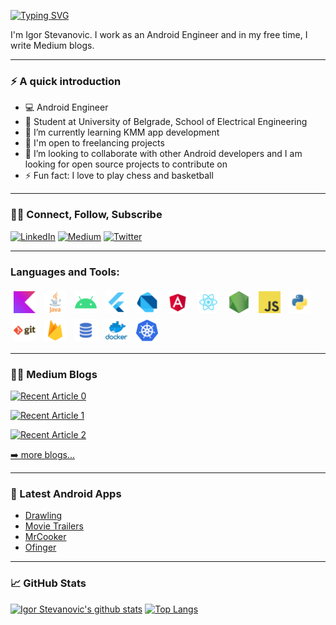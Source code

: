 [![Typing SVG](https://readme-typing-svg.herokuapp.com?font=Fira+Code&pause=1000&color=FFFFFF&width=400&lines=Hi+there!+I+am+Igor+%F0%9F%91%8B%F0%9F%8F%BB)](https://git.io/typing-svg)
 
<!-- <img src="https://komarev.com/ghpvc/?username=Giga99&label=Views&color=blue&style=plastic" alt="Giga99" /> -->
 
I'm Igor Stevanovic. I work as an Android Engineer and in my free time, I write Medium blogs.
 
---

### ⚡️ A quick introduction
- 💻 Android Engineer
- 🏫 Student at University of Belgrade, School of Electrical Engineering
- 🌱 I’m currently learning KMM app development
- 💼 I'm open to freelancing projects
- 👯 I’m looking to collaborate with other Android developers and I am looking for open source projects to contribute on
- ⚡ Fun fact: I love to play chess and basketball

---

### 🤝🏻 Connect, Follow, Subscribe

[![LinkedIn](https://img.shields.io/badge/LinkedIn-0077B5?style=for-the-badge&logo=linkedin&logoColor=white)](https://www.linkedin.com/in/igor-stevanovic/)
[![Medium](https://img.shields.io/badge/Medium-333333?style=for-the-badge&logo=medium&logoColor=white)](https://medium.com/@igorstevanovic99)
[![Twitter](https://img.shields.io/badge/Twitter-1DA1F2?style=for-the-badge&logo=twitter&logoColor=white)](https://twitter.com/igor_s1999)

---

### Languages and Tools:

<p float="left">
<img style="padding:5px;" align="center" alt="Kotlin" width="35px" src="https://raw.githubusercontent.com/github/explore/80688e429a7d4ef2fca1e82350fe8e3517d3494d/topics/kotlin/kotlin.png" />
<img style="padding:5px;" align="center" alt="Java" width="35px" src="https://raw.githubusercontent.com/github/explore/80688e429a7d4ef2fca1e82350fe8e3517d3494d/topics/java/java.png" />
<img style="padding:5px;" align="center" alt="Android" width="35px"  src="https://raw.githubusercontent.com/github/explore/80688e429a7d4ef2fca1e82350fe8e3517d3494d/topics/android/android.png" />
<img style="padding:5px;" align="center" alt="Flutter" width="35px"  src="https://raw.githubusercontent.com/github/explore/80688e429a7d4ef2fca1e82350fe8e3517d3494d/topics/flutter/flutter.png" />
<img style="padding:5px;" align="center" alt="Dart" width="35px" src="https://raw.githubusercontent.com/github/explore/80688e429a7d4ef2fca1e82350fe8e3517d3494d/topics/dart/dart.png">
<img style="padding:5px;" align="center" alt="Angular" width="35px"  src="https://raw.githubusercontent.com/github/explore/80688e429a7d4ef2fca1e82350fe8e3517d3494d/topics/angular/angular.png" />
<img style="padding:5px;" align="center" alt="React" width="35px"  src="https://raw.githubusercontent.com/github/explore/80688e429a7d4ef2fca1e82350fe8e3517d3494d/topics/react/react.png" />
<img style="padding:5px;" align="center" alt="NodeJS" width="35px"  src="https://raw.githubusercontent.com/github/explore/80688e429a7d4ef2fca1e82350fe8e3517d3494d/topics/nodejs/nodejs.png" />
<img style="padding:5px;" align="center" alt="JavaScript" width="35px" src="https://raw.githubusercontent.com/github/explore/80688e429a7d4ef2fca1e82350fe8e3517d3494d/topics/javascript/javascript.png">
<img style="padding:5px;" align="center" alt="Python" width="35px"  src="https://raw.githubusercontent.com/github/explore/80688e429a7d4ef2fca1e82350fe8e3517d3494d/topics/python/python.png" />
<img style="padding:5px;" align="center" alt="Git" width="35px"  src="https://raw.githubusercontent.com/github/explore/80688e429a7d4ef2fca1e82350fe8e3517d3494d/topics/git/git.png" />
<img style="padding:5px;" align="center" alt="Firebase" width="35px" src="https://raw.githubusercontent.com/github/explore/80688e429a7d4ef2fca1e82350fe8e3517d3494d/topics/firebase/firebase.png">
<img style="padding:5px;" align="center" alt="SQL" width="35px" src="https://raw.githubusercontent.com/github/explore/80688e429a7d4ef2fca1e82350fe8e3517d3494d/topics/sql/sql.png">
<img style="padding:5px;" align="center" alt="Docker" width="35px" src="https://raw.githubusercontent.com/github/explore/80688e429a7d4ef2fca1e82350fe8e3517d3494d/topics/docker/docker.png">
<img style="padding:5px;" align="center" alt="Kubernetes" width="35px" src="https://raw.githubusercontent.com/github/explore/01ea2a586e5da744792d0ccfce2f68b861f29301/topics/kubernetes/kubernetes.png">
</p>

---

### ✍🏻 Medium Blogs

<!-- [![Igor Stevanovic Medium](https://github-readme-medium.vercel.app/?username=igorstevanovic99&limit=3)](https://medium.com/@igorstevanovic99) -->

 <a target="_blank" href="https://github-readme-medium-recent-article.vercel.app/medium/@igorstevanovic99/0"><img src="https://github-readme-medium-recent-article.vercel.app/medium/@igorstevanovic99/0" alt="Recent Article 0"> 

<a target="_blank" href="https://github-readme-medium-recent-article.vercel.app/medium/@igorstevanovic99/1"><img src="https://github-readme-medium-recent-article.vercel.app/medium/@igorstevanovic99/1" alt="Recent Article 1"> 

<a target="_blank" href="https://github-readme-medium-recent-article.vercel.app/medium/@igorstevanovic99/2"><img src="https://github-readme-medium-recent-article.vercel.app/medium/@igorstevanovic99/2" alt="Recent Article 2"> 

[➡️ more blogs...](https://medium.com/@igorstevanovic99)

---

### 📕 Latest Android Apps
<!-- APPS-LIST:START -->
- [Drawling](https://play.google.com/store/apps/details?id=com.draw.drawlingandroid)
- [Movie Trailers](https://play.google.com/store/apps/details?id=com.mt.movietrailers)
- [MrCooker](https://play.google.com/store/apps/details?id=mr.cooker.mrcooker)
- [Ofinger](https://play.google.com/store/apps/details?id=aplikacija.apl.ofinger)
<!-- APPS-LIST:END -->

---

### 📈 GitHub Stats 

[![Igor Stevanovic's github stats](https://github-readme-stats.vercel.app/api?username=Giga99&count_private=true&show_icons=true)](https://github.com/anuraghazra/github-readme-stats)
[![Top Langs](https://github-readme-stats.vercel.app/api/top-langs/?username=Giga99&layout=compact&langs_count=10)](https://github.com/anuraghazra/github-readme-stats)
